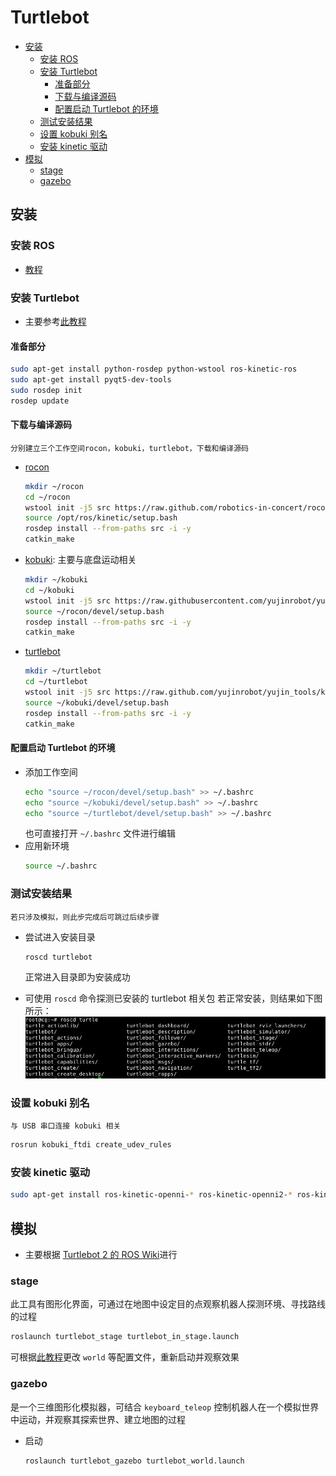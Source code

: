 # Turtlebot 

<!-- @import "[TOC]" {cmd="toc" depthFrom=2 depthTo=6 orderedList=false} -->

<!-- code_chunk_output -->

- [安装](#安装)
  - [安装 ROS](#安装-ros)
  - [安装 Turtlebot](#安装-turtlebot)
    - [准备部分](#准备部分)
    - [下载与编译源码](#下载与编译源码)
    - [配置启动 Turtlebot 的环境](#配置启动-turtlebot-的环境)
  - [测试安装结果](#测试安装结果)
  - [设置 kobuki 别名](#设置-kobuki-别名)
  - [安装 kinetic 驱动](#安装-kinetic-驱动)
- [模拟](#模拟)
  - [stage](#stage)
  - [gazebo](#gazebo)

<!-- /code_chunk_output -->

## 安装

### 安装 ROS
* [教程](./ROS.md)

### 安装 Turtlebot

* 主要参考[此教程](https://www.ncnynl.com/archives/201811/2787.html)

#### 准备部分
    
```bash
sudo apt-get install python-rosdep python-wstool ros-kinetic-ros
sudo apt-get install pyqt5-dev-tools
sudo rosdep init
rosdep update
```

#### 下载与编译源码
    分别建立三个工作空间rocon，kobuki，turtlebot，下载和编译源码

* [rocon](http://wiki.ros.org/rocon)
    ```bash
    mkdir ~/rocon
    cd ~/rocon
    wstool init -j5 src https://raw.github.com/robotics-in-concert/rocon/release/kinetic/rocon.rosinstall
    source /opt/ros/kinetic/setup.bash
    rosdep install --from-paths src -i -y
    catkin_make
    ```

* [kobuki](http://wiki.ros.org/kobuki): 主要与底盘运动相关
    ```bash
    mkdir ~/kobuki
    cd ~/kobuki
    wstool init -j5 src https://raw.githubusercontent.com/yujinrobot/yujin_tools/kinetic-devel/rosinstalls/kinetic/kobuki.rosinstall
    source ~/rocon/devel/setup.bash
    rosdep install --from-paths src -i -y
    catkin_make
    ```

* [turtlebot](http://wiki.ros.org/Robots/TurtleBot/)
    ```bash
    mkdir ~/turtlebot
    cd ~/turtlebot
    wstool init -j5 src https://raw.github.com/yujinrobot/yujin_tools/kinetic-devel/rosinstalls/kinetic/turtlebot.rosinstall
    source ~/kobuki/devel/setup.bash
    rosdep install --from-paths src -i -y
    catkin_make
    ```

#### 配置启动 Turtlebot 的环境

* 添加工作空间
    ```bash
    echo "source ~/rocon/devel/setup.bash" >> ~/.bashrc
    echo "source ~/kobuki/devel/setup.bash" >> ~/.bashrc
    echo "source ~/turtlebot/devel/setup.bash" >> ~/.bashrc
    ```
    也可直接打开 `~/.bashrc` 文件进行编辑
* 应用新环境
    ```bash
    source ~/.bashrc
    ```

### 测试安装结果
    若只涉及模拟，则此步完成后可跳过后续步骤

* 尝试进入安装目录
    ```bash
    roscd turtlebot
    ```
    正常进入目录即为安装成功

* 可使用 `roscd` 命令探测已安装的 turtlebot 相关包
    若正常安装，则结果如下图所示：
    ![](./turtlebot-images/install.PNG)

### 设置 kobuki 别名
    与 USB 串口连接 kobuki 相关

```bash
rosrun kobuki_ftdi create_udev_rules
```

### 安装 kinetic 驱动

```bash
sudo apt-get install ros-kinetic-openni-* ros-kinetic-openni2-* ros-kinetic-freenect-*
```

## 模拟

* 主要根据 [Turtlebot 2 的 ROS Wiki](http://wiki.ros.org/turtlebot/Tutorials/indigo)进行

### stage

此工具有图形化界面，可通过在地图中设定目的点观察机器人探测环境、寻找路线的过程

```bash
roslaunch turtlebot_stage turtlebot_in_stage.launch
```
可根据[此教程](http://wiki.ros.org/turtlebot_stage/Tutorials/indigo/Customizing%20the%20Stage%20Simulator)更改 `world` 等配置文件，重新启动并观察效果

### gazebo

是一个三维图形化模拟器，可结合 `keyboard_teleop` 控制机器人在一个模拟世界中运动，并观察其探索世界、建立地图的过程

* 启动

    ```bash
    roslaunch turtlebot_gazebo turtlebot_world.launch
    ```
